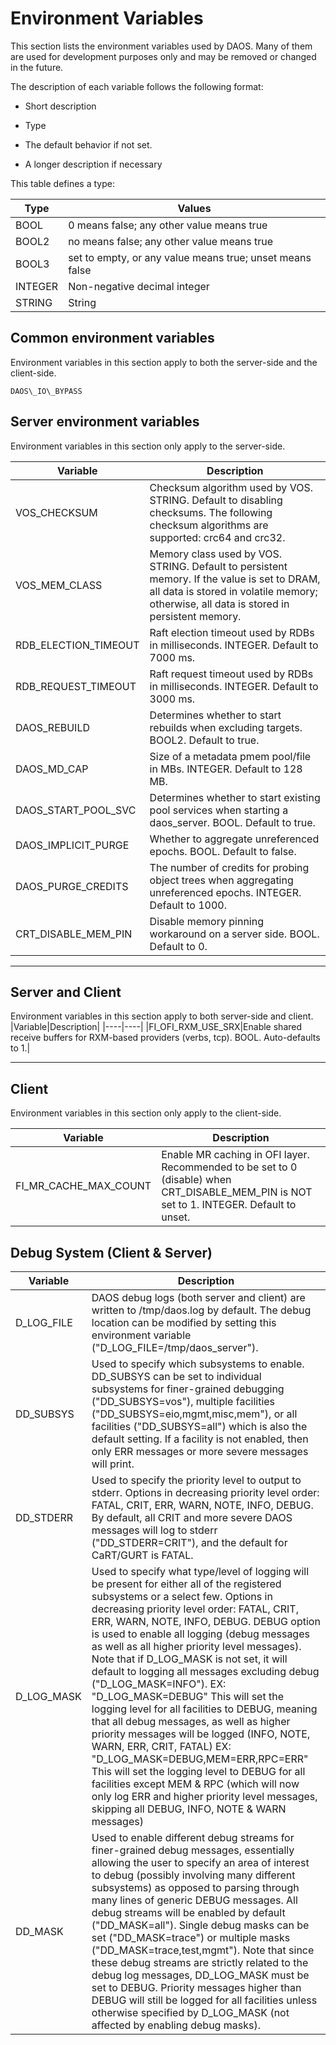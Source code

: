 # Environment Variables

This section lists the environment variables used by DAOS. Many of them
are used for development purposes only and may be removed or changed in
the future.

The description of each variable follows the following format:

-   Short description

-   Type

-   The default behavior if not set.

-   A longer description if necessary

This table defines a type:

|Type|Values|
|----|----|
|BOOL|0 means false; any other value means true|
|BOOL2|no means false; any other value means true|
|BOOL3|set to empty, or any value means true; unset means false|
|INTEGER|Non-negative decimal integer|
|STRING|String|

## Common environment variables

Environment variables in this section apply to both the server-side and the client-side.

    DAOS\_IO\_BYPASS

## Server environment variables

Environment variables in this section only apply to the server-side.

|Variable|Description|
|----|----|
|VOS\_CHECKSUM |Checksum algorithm used by VOS. STRING. Default to disabling checksums. The following checksum algorithms are supported: crc64 and crc32.|
|VOS\_MEM\_CLASS|Memory class used by VOS. STRING. Default to persistent memory. If the value is set to DRAM, all data is stored in volatile memory; otherwise, all data is stored in persistent memory.|
|RDB\_ELECTION\_TIMEOUT|Raft election timeout used by RDBs in milliseconds. INTEGER. Default to 7000 ms.|
|RDB\_REQUEST\_TIMEOUT|Raft request timeout used by RDBs in milliseconds. INTEGER. Default to 3000 ms.|
|DAOS\_REBUILD |Determines whether to start rebuilds when excluding targets. BOOL2. Default to true.|
|DAOS\_MD\_CAP|Size of a metadata pmem pool/file in MBs. INTEGER. Default to 128 MB.|
|DAOS\_START\_POOL\_SVC|Determines whether to start existing pool services when starting a daos\_server. BOOL. Default to true.|
|DAOS\_IMPLICIT\_PURGE|Whether to aggregate unreferenced epochs. BOOL. Default to false.|
|DAOS\_PURGE\_CREDITS|The number of credits for probing object trees when aggregating unreferenced epochs. INTEGER. Default to 1000.|
|CRT\_DISABLE\_MEM\_PIN|Disable memory pinning workaround on a server side. BOOL. Default to 0.|

  --------------------------------------------------------------------------------------------------------------------------------------------------------------------------------------------------------------------------


## Server and Client

Environment variables in this section apply to both server-side and client.
|Variable|Description|
|----|----|
|FI\_OFI\_RXM\_USE\_SRX|Enable shared receive buffers for RXM-based providers (verbs, tcp). BOOL. Auto-defaults to 1.|

  --------------------------------------------------------------------------------------------------------------------------------------------------------------------------------------------------------------------------


## Client

Environment variables in this section only apply to the client-side.

|Variable|Description|
|----|----|
|FI\_MR\_CACHE\_MAX\_COUNT|Enable MR caching in OFI layer. Recommended to be set to 0 (disable) when CRT\_DISABLE\_MEM\_PIN is NOT set to 1. INTEGER. Default to unset.|


## Debug System (Client & Server)
|Variable |Description|
|----|----|
|D\_LOG\_FILE|DAOS debug logs (both server and client) are written to /tmp/daos.log by default. The debug location can be modified by setting this environment variable ("D\_LOG\_FILE=/tmp/daos\_server").|
|DD\_SUBSYS|Used to specify which subsystems to enable. DD\_SUBSYS can be set to individual subsystems for finer-grained debugging ("DD\_SUBSYS=vos"), multiple facilities ("DD\_SUBSYS=eio,mgmt,misc,mem"), or all facilities ("DD\_SUBSYS=all") which is also the default setting. If a facility is not enabled, then only ERR messages or more severe messages will print.|
|DD\_STDERR|Used to specify the priority level to output to stderr. Options in decreasing priority level order: FATAL, CRIT, ERR, WARN, NOTE, INFO, DEBUG. By default, all CRIT and more severe DAOS messages will log to stderr ("DD\_STDERR=CRIT"), and the default for CaRT/GURT is FATAL.|
|D\_LOG\_MASK|Used to specify what type/level of logging will be present for either all of the registered subsystems or a select few. Options in decreasing priority level order: FATAL, CRIT, ERR, WARN, NOTE, INFO, DEBUG. DEBUG option is used to enable all logging (debug messages as well as all higher priority level messages). Note that if D\_LOG\_MASK is not set, it will default to logging all messages excluding debug ("D\_LOG\_MASK=INFO"). EX: "D\_LOG\_MASK=DEBUG" This will set the logging level for all facilities to DEBUG, meaning that all debug messages, as well as higher priority messages will be logged (INFO, NOTE, WARN, ERR, CRIT, FATAL) EX: "D\_LOG\_MASK=DEBUG,MEM=ERR,RPC=ERR" This will set the logging level to DEBUG for all facilities except MEM & RPC (which will now only log ERR and higher priority level messages, skipping all DEBUG, INFO, NOTE & WARN messages)|
|DD\_MASK|Used to enable different debug streams for finer-grained debug messages, essentially allowing the user to specify an area of interest to debug (possibly involving many different subsystems) as opposed to parsing through many lines of generic DEBUG messages. All debug streams will be enabled by default ("DD\_MASK=all"). Single debug masks can be set ("DD\_MASK=trace") or multiple masks ("DD\_MASK=trace,test,mgmt"). Note that since these debug streams are strictly related to the debug log messages, DD\_LOG\_MASK must be set to DEBUG. Priority messages higher than DEBUG will still be logged for all facilities unless otherwise specified by D\_LOG\_MASK (not affected by enabling debug masks).|


